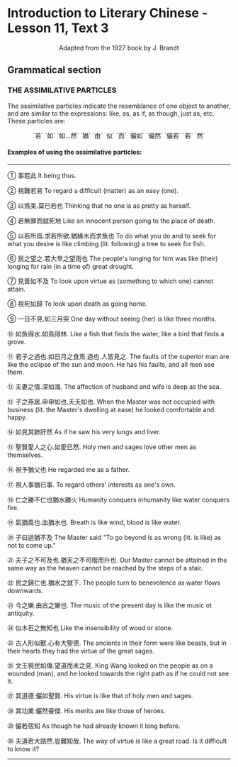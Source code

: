 # Introduction to Literary Chinese - Lesson 11, Text 3

<center>Adapted from the 1927 book by J. Brandt</center>

## Grammatical section

### THE ASSIMILATIVE PARTICLES

The assimilative particles indicate the resemblance of one object to another, and are similar to the expressions: like, as, as if, as though, just as, etc.
These particles are:

<center>`若` `如` `如...然` `猶` `由` `似` `而` `儼如` `儼然` `儼若` `若` `然`</center>

#### Examples of using the assimilative particles:

---

① 事若此
It being thus.

② 視難若易
To regard a difficult (matter) as an easy (one).

③ 以爲美.莫已若也
Thinking that no one is as pretty as herself.

④ 若無罪而就死地
Like an innocent person going to the place of death.

⑤ 以若所爲.求若所欲.猶緣木而求魚也
To do what you do and to seek for what you desire is like climbing (lit. following) a tree to seek for fish.

⑥ 民之望之.若大旱之望雨也
The people's longing for him was like (their) longing for rain (in a time of) great drought.

⑦ 見善如不及
To look upon virtue as (something to which one) cannot attain.

⑧ 視死如歸
To look upon death as going home.

⑨ 一日不見.如三月突
One day without seeing (her) is like three months.

⑩ 如魚得水.如鳥得林.
Like a fish that finds the water, like a bird that finds a grove.

⑪ 君子之過也.如日月之食焉.過也.人皆見之.
The faults of the superior man are like the eclipse of the sun and moon. He has his faults, and all men see them.

⑫ 夫妻之情.深如海.
The affection of husband and wife is deep as the sea.

⑬ 子之燕居.申申如也.夭夭如也.
When the Master was not occupied with business (lit. the Master's dwelling at ease) he looked comfortable and happy.

⑭ 如見其肺肝然
As if he saw his very lungs and liver.

⑮ 聖賢愛人之心.如愛已然.
Holy men and sages love other men as themselves.

⑯ 視予猶父也
He regarded me as a father.

⑰ 視人事猶已事.
To regard others' interests as one's own.

⑱ 仁之勝不仁也猶水勝火
Humanity conquers inhumanity like water conquers fire.

⑲ 氣猶風也.血猶水也.
Breath is like wind, blood is like water.

⑳ 子曰過猶不及
The Master said "To go beyond is as wrong (lit. is like) as not to come up."

㉑ 夫子之不可及也.猶天之不可階而升也.
Our Master cannot be attained in the same way as the heaven cannot be reached by the steps of a stair.

㉒ 民之歸仁也.猶水之就下.
The people turn to benevolence as water flows downwards.

㉓ 今之樂.由古之樂也.
The music of the present day is like the music ot antiquity.

㉔ 似木石之無知也
Like the insensibility of wood or stone.

㉕ 古人形似獸.心有大聖德.
The ancients in their form were like beasts, but in their hearts they had the virtue of the great sages.

㉖ 文王視民如傷.望道而未之見.
King Wang looked on the people as on a wounded (man), and he looked towards the right path as if he could not see it.

㉗ 其道德.儼如聖賢.
His virtue is like that of holy men and sages.

㉘ 其功業.儼然豪傑.
His merits are like those of heroes.

㉙ 儼若宿知
As though he had already known it long before.

㉚ 夫道若大路然.豈難知哉.
The way of virtue is like a great road. Is it difficult to know it?

---
